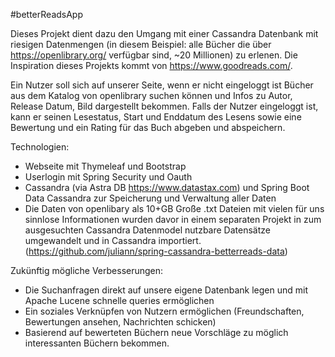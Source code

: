 #betterReadsApp 

Dieses Projekt dient dazu den Umgang mit einer Cassandra Datenbank mit riesigen Datenmengen (in diesem Beispiel: alle Bücher die über https://openlibrary.org/ verfügbar sind, ~20 Millionen) zu erlenen. Die Inspiration dieses Projekts kommt von https://www.goodreads.com/.

Ein Nutzer soll sich auf unserer Seite, wenn er nicht eingeloggt ist Bücher aus dem Katalog von openlibrary suchen können und Infos zu Autor, Release Datum, Bild dargestellt bekommen. Falls der Nutzer eingeloggt ist, kann er seinen Lesestatus, Start und Enddatum des Lesens sowie eine Bewertung und ein Rating für das Buch abgeben und abspeichern.

Technologien:
-	Webseite mit Thymeleaf und Bootstrap
-	Userlogin mit Spring Security und Oauth
-	Cassandra (via Astra DB https://www.datastax.com) und Spring Boot Data Cassandra zur Speicherung und Verwaltung aller Daten
-	Die Daten von openlibary als 10+GB Große .txt Dateien mit vielen für uns sinnlose Informationen wurden davor in einem separaten Projekt in zum ausgesuchten Cassandra Datenmodel nutzbare Datensätze umgewandelt und in Cassandra importiert. (https://github.com/juliann/spring-cassandra-betterreads-data)

Zukünftig mögliche Verbesserungen:
-	Die Suchanfragen direkt auf unsere eigene Datenbank legen und mit Apache Lucene schnelle queries ermöglichen
-	Ein soziales Verknüpfen von Nutzern ermöglichen (Freundschaften, Bewertungen ansehen, Nachrichten schicken)
-	Basierend auf bewerteten Büchern neue Vorschläge zu möglich interessanten Büchern bekommen.
